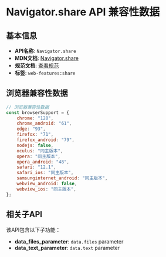 # Navigator.share API 兼容性数据

## 基本信息

- **API名称**: `Navigator.share`
- **MDN文档**: [Navigator.share](https://developer.mozilla.org/docs/Web/API/Navigator/share)
- **规范文档**: [查看规范](https://w3c.github.io/web-share/#share-method)
- **标签**: `web-features:share`

## 浏览器兼容性数据

```javascript
// 浏览器兼容性数据
const browserSupport = {
    chrome: "128",
    chrome_android: "61",
    edge: "93",
    firefox: "71",
    firefox_android: "79",
    nodejs: false,
    oculus: "同主版本",
    opera: "同主版本",
    opera_android: "48",
    safari: "12.1",
    safari_ios: "同主版本",
    samsunginternet_android: "同主版本",
    webview_android: false,
    webview_ios: "同主版本",
};

```

## 相关子API

该API包含以下子功能：

- **data_files_parameter**: `data.files` parameter
- **data_text_parameter**: `data.text` parameter


